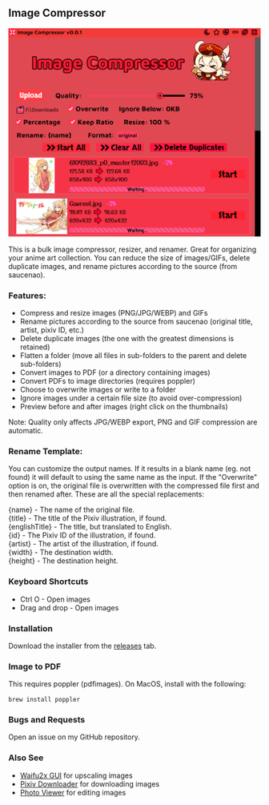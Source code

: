 ## Image Compressor

<img src="assets/images/readme.png">

This is a bulk image compressor, resizer, and renamer. Great for organizing your anime art collection. You can reduce the size of images/GIFs, delete duplicate images, and rename pictures according to the source (from saucenao).

### Features:
- Compress and resize images (PNG/JPG/WEBP) and GIFs
- Rename pictures according to the source from saucenao (original title, artist, pixiv ID, etc.)
- Delete duplicate images (the one with the greatest dimensions is retained)
- Flatten a folder (move all files in sub-folders to the parent and delete sub-folders)
- Convert images to PDF (or a directory containing images)
- Convert PDFs to image directories (requires poppler)
- Choose to overwrite images or write to a folder
- Ignore images under a certain file size (to avoid over-compression)
- Preview before and after images (right click on the thumbnails)

Note: Quality only affects JPG/WEBP export, PNG and GIF compression are automatic.

### Rename Template:
You can customize the output names. If it results in a blank name (eg. not found) it will default to using the same name as the input. If the "Overwrite" option is on, the original file is overwritten with the compressed file first and then renamed after. These are all the special replacements:

{name} - The name of the original file. \
{title} - The title of the Pixiv illustration, if found. \
{englishTitle} - The title, but translated to English. \
{id} - The Pixiv ID of the illustration, if found. \
{artist} - The artist of the illustration, if found. \
{width} - The destination width. \
{height} - The destination height.

### Keyboard Shortcuts
- Ctrl O - Open images
- Drag and drop - Open images

### Installation

Download the installer from the [releases](https://github.com/Tenpi/Image-Compressor/releases) tab.

### Image to PDF
This requires poppler (pdfimages). On MacOS, install with the following:
```
brew install poppler
```

### Bugs and Requests

Open an issue on my GitHub repository. 

### Also See

- [Waifu2x GUI](https://github.com/Tenpi/Waifu2x-GUI) for upscaling images
- [Pixiv Downloader](https://github.com/Tenpi/Pixiv-Downloader) for downloading images
- [Photo Viewer](https://github.com/Tenpi/Photo-Viewer) for editing images
